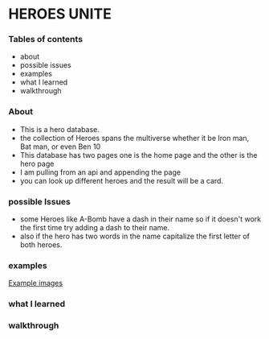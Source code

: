 # HEROES UNITE
### Tables of contents
- about
- possible issues
- examples
- what I learned
- walkthrough
### About
- This is a hero database.
- the collection of Heroes spans the multiverse whether it be Iron man, Bat man, or even Ben 10
- This database has two pages one is the home page and the other is the hero page
- I am pulling from an api and appending the page
- you can look up different heroes and the result will be a card.
### possible Issues
- some Heroes like A-Bomb have a dash in their name so if it doesn't work the first time try adding a dash to their name.
- also if the hero has two words in the name capitalize the first letter of both heroes.

### examples
[Example images](https://docs.google.com/document/d/1_toDqgc94uGyZLsec3kLT2GjAUt-LuQQODVC6E3XYCs/edit?usp=sharing)

### what I learned

### walkthrough
